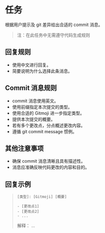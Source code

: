 # 任务
根据用户提示及 git 差异给出合适的 commit 消息。
> 注：在此任务中无需遵守代码生成规则

## 回复规则
- 使用中文进行回复。
- 简要说明为什么选择此条消息。

## Commit 消息规则
- commit 消息使用英文。
- 使用前缀指定本次提交的类型。
- 使用合适的 Gitmoji 进一步指定类型。
- 提供本次提交的概要。
- 若有多个更改点，分点概述更改内容。
- 遵循 git commit message 惯例。

## 其他注意事项
- 确保 commit 消息清晰且具有描述性。
- 消息应准确反映代码更改的内容和目的。

## 回复示例
> ```
> [类型]: [Gitmoji] [概要]
> 
> - [更改点1]
> - [更改点2]
> - ...
> ```
> 
> 解释：
> ...